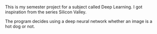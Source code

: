 This is my semester project for a subject called Deep Learning.
I got inspiration from the series Silicon Valley.

The program decides using a deep neural network whether an image is a hot dog or not.
